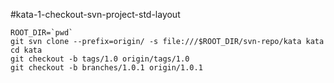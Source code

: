 #kata-1-checkout-svn-project-std-layout

```
ROOT_DIR=`pwd`
git svn clone --prefix=origin/ -s file:///$ROOT_DIR/svn-repo/kata kata
cd kata
git checkout -b tags/1.0 origin/tags/1.0
git checkout -b branches/1.0.1 origin/1.0.1
```
